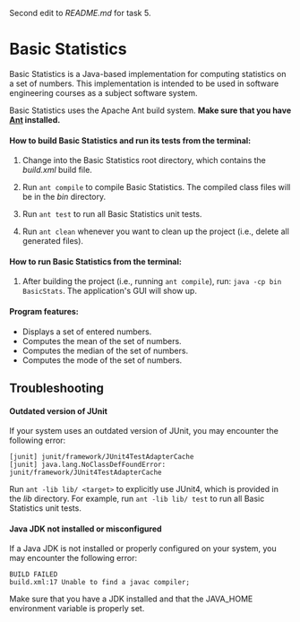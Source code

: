 Second edit to _README.md_ for task 5.

# Basic Statistics

Basic Statistics is a Java-based implementation for computing statistics on a set of numbers.
This implementation is intended to be used in software engineering courses as
a subject software system.

Basic Statistics uses the Apache Ant build system. **Make sure that you have [Ant](https://ant.apache.org) installed.**

#### How to build Basic Statistics and run its tests from the terminal:

1. Change into the Basic Statistics root directory, which contains the _build.xml_ build file.

2. Run `ant compile` to compile Basic Statistics. The compiled class files will be in the _bin_ directory.

3. Run `ant test` to run all Basic Statistics unit tests.

4. Run `ant clean` whenever you want to clean up the project (i.e., delete all generated files).

#### How to run Basic Statistics from the terminal:

1. After building the project (i.e., running `ant compile`), run: `java -cp bin BasicStats`. The application's GUI will show up.

#### Program features:

- Displays a set of entered numbers.
- Computes the mean of the set of numbers.
- Computes the median of the set of numbers.
- Computes the mode of the set of numbers.

## Troubleshooting

#### Outdated version of JUnit

If your system uses an outdated version of JUnit, you may encounter the following error:

```
[junit] junit/framework/JUnit4TestAdapterCache
[junit] java.lang.NoClassDefFoundError: junit/framework/JUnit4TestAdapterCache
```

Run `ant -lib lib/ <target>` to explicitly use JUnit4, which is provided in the _lib_ directory. For example, run `ant -lib lib/ test` to run all Basic Statistics unit tests.

#### Java JDK not installed or misconfigured

If a Java JDK is not installed or properly configured on your system, you may encounter the following error:

```
BUILD FAILED
build.xml:17 Unable to find a javac compiler;
```

Make sure that you have a JDK installed and that the JAVA_HOME environment variable is properly set.
